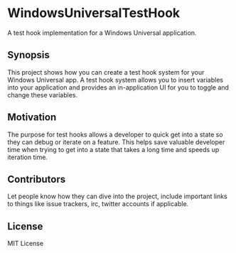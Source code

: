 # WindowsUniversalTestHook
A test hook implementation for a Windows Universal application.

## Synopsis

This project shows how you can create a test hook system for your Windows Universal app. A test hook system allows you to insert variables into your application and provides an in-application UI for you to toggle and change these variables.

## Motivation

The purpose for test hooks allows a developer to quick get into a state so they can debug or iterate on a feature. This helps save valuable developer time when trying to get into a state that takes a long time and speeds up iteration time.

## Contributors

Let people know how they can dive into the project, include important links to things like issue trackers, irc, twitter accounts if applicable.

## License

MIT License